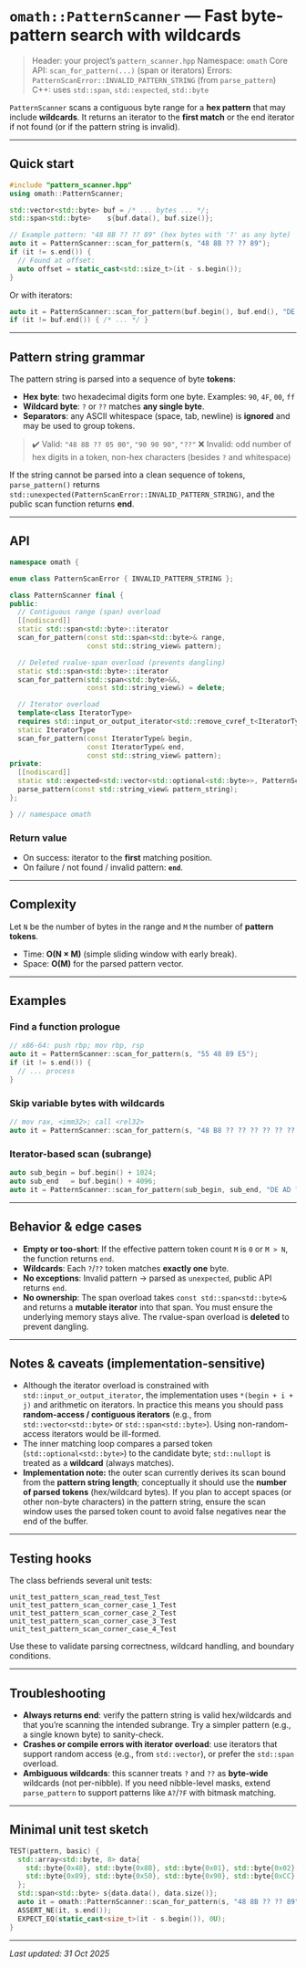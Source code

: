 # `omath::PatternScanner` — Fast byte-pattern search with wildcards

> Header: your project’s `pattern_scanner.hpp`
> Namespace: `omath`
> Core API: `scan_for_pattern(...)` (span or iterators)
> Errors: `PatternScanError::INVALID_PATTERN_STRING` (from `parse_pattern`)
> C++: uses `std::span`, `std::expected`, `std::byte`

`PatternScanner` scans a contiguous byte range for a **hex pattern** that may include **wildcards**. It returns an iterator to the **first match** or the end iterator if not found (or if the pattern string is invalid).

---

## Quick start

```cpp
#include "pattern_scanner.hpp"
using omath::PatternScanner;

std::vector<std::byte> buf = /* ... bytes ... */;
std::span<std::byte>    s{buf.data(), buf.size()};

// Example pattern: "48 8B ?? ?? 89" (hex bytes with '?' as any byte)
auto it = PatternScanner::scan_for_pattern(s, "48 8B ?? ?? 89");
if (it != s.end()) {
  // Found at offset:
  auto offset = static_cast<std::size_t>(it - s.begin());
}
```

Or with iterators:

```cpp
auto it = PatternScanner::scan_for_pattern(buf.begin(), buf.end(), "DE AD BE EF");
if (it != buf.end()) { /* ... */ }
```

---

## Pattern string grammar

The pattern string is parsed into a sequence of byte **tokens**:

* **Hex byte**: two hexadecimal digits form one byte.
  Examples: `90`, `4F`, `00`, `ff`
* **Wildcard byte**: `?` or `??` matches **any single byte**.
* **Separators**: any ASCII whitespace (space, tab, newline) is **ignored** and may be used to group tokens.

> ✔️ Valid: `"48 8B ?? 05 00"`, `"90 90 90"`, `"??"`
> ❌ Invalid: odd number of hex digits in a token, non-hex characters (besides `?` and whitespace)

If the string cannot be parsed into a clean sequence of tokens, `parse_pattern()` returns `std::unexpected(PatternScanError::INVALID_PATTERN_STRING)`, and the public scan function returns **end**.

---

## API

```cpp
namespace omath {

enum class PatternScanError { INVALID_PATTERN_STRING };

class PatternScanner final {
public:
  // Contiguous range (span) overload
  [[nodiscard]]
  static std::span<std::byte>::iterator
  scan_for_pattern(const std::span<std::byte>& range,
                   const std::string_view& pattern);

  // Deleted rvalue-span overload (prevents dangling)
  static std::span<std::byte>::iterator
  scan_for_pattern(std::span<std::byte>&&,
                   const std::string_view&) = delete;

  // Iterator overload
  template<class IteratorType>
  requires std::input_or_output_iterator<std::remove_cvref_t<IteratorType>>
  static IteratorType
  scan_for_pattern(const IteratorType& begin,
                   const IteratorType& end,
                   const std::string_view& pattern);
private:
  [[nodiscard]]
  static std::expected<std::vector<std::optional<std::byte>>, PatternScanError>
  parse_pattern(const std::string_view& pattern_string);
};

} // namespace omath
```

### Return value

* On success: iterator to the **first** matching position.
* On failure / not found / invalid pattern: **`end`**.

---

## Complexity

Let `N` be the number of bytes in the range and `M` the number of **pattern tokens**.

* Time: **O(N × M)** (simple sliding window with early break).
* Space: **O(M)** for the parsed pattern vector.

---

## Examples

### Find a function prologue

```cpp
// x86-64: push rbp; mov rbp, rsp
auto it = PatternScanner::scan_for_pattern(s, "55 48 89 E5");
if (it != s.end()) {
  // ... process
}
```

### Skip variable bytes with wildcards

```cpp
// mov rax, <imm32>; call <rel32>
auto it = PatternScanner::scan_for_pattern(s, "48 B8 ?? ?? ?? ?? ?? ?? ?? ?? E8 ?? ?? ?? ??");
```

### Iterator-based scan (subrange)

```cpp
auto sub_begin = buf.begin() + 1024;
auto sub_end   = buf.begin() + 4096;
auto it = PatternScanner::scan_for_pattern(sub_begin, sub_end, "DE AD ?? BE EF");
```

---

## Behavior & edge cases

* **Empty or too-short**: If the effective pattern token count `M` is `0` or `M > N`, the function returns `end`.
* **Wildcards**: Each `?`/`??` token matches **exactly one** byte.
* **No exceptions**: Invalid pattern → parsed as `unexpected`, public API returns `end`.
* **No ownership**: The span overload takes `const std::span<std::byte>&` and returns a **mutable iterator** into that span. You must ensure the underlying memory stays alive. The rvalue-span overload is **deleted** to prevent dangling.

---

## Notes & caveats (implementation-sensitive)

* Although the iterator overload is constrained with `std::input_or_output_iterator`, the implementation uses `*(begin + i + j)` and arithmetic on iterators. In practice this means you should pass **random-access / contiguous iterators** (e.g., from `std::vector<std::byte>` or `std::span<std::byte>`). Using non-random-access iterators would be ill-formed.
* The inner matching loop compares a parsed token (`std::optional<std::byte>`) to the candidate byte; `std::nullopt` is treated as a **wildcard** (always matches).
* **Implementation note:** the outer scan currently derives its scan bound from the **pattern string length**; conceptually it should use the **number of parsed tokens** (hex/wildcard bytes). If you plan to accept spaces (or other non-byte characters) in the pattern string, ensure the scan window uses the parsed token count to avoid false negatives near the end of the buffer.

---

## Testing hooks

The class befriends several unit tests:

```
unit_test_pattern_scan_read_test_Test
unit_test_pattern_scan_corner_case_1_Test
unit_test_pattern_scan_corner_case_2_Test
unit_test_pattern_scan_corner_case_3_Test
unit_test_pattern_scan_corner_case_4_Test
```

Use these to validate parsing correctness, wildcard handling, and boundary conditions.

---

## Troubleshooting

* **Always returns end**: verify the pattern string is valid hex/wildcards and that you’re scanning the intended subrange. Try a simpler pattern (e.g., a single known byte) to sanity-check.
* **Crashes or compile errors with iterator overload**: use iterators that support random access (e.g., from `std::vector`), or prefer the `std::span` overload.
* **Ambiguous wildcards**: this scanner treats `?` and `??` as **byte-wide** wildcards (not per-nibble). If you need nibble-level masks, extend `parse_pattern` to support patterns like `A?`/`?F` with bitmask matching.

---

## Minimal unit test sketch

```cpp
TEST(pattern, basic) {
  std::array<std::byte, 8> data{
    std::byte{0x48}, std::byte{0x8B}, std::byte{0x01}, std::byte{0x02},
    std::byte{0x89}, std::byte{0x50}, std::byte{0x90}, std::byte{0xCC}
  };
  std::span<std::byte> s{data.data(), data.size()};
  auto it = omath::PatternScanner::scan_for_pattern(s, "48 8B ?? ?? 89");
  ASSERT_NE(it, s.end());
  EXPECT_EQ(static_cast<size_t>(it - s.begin()), 0U);
}
```

---

*Last updated: 31 Oct 2025*
